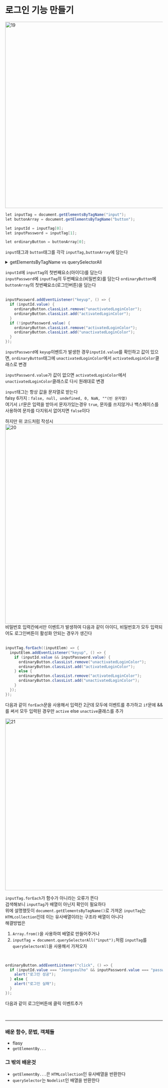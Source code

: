 # 로그인 기능 만들기

<img width="596" alt="19" src="https://user-images.githubusercontent.com/110578739/185580480-a870fe19-26ad-47a6-8676-0cd7ad05ce8d.png">

<br>

```java script
let inputTag = document.getElementsByTagName("input");
let buttonArray = document.getElementsByTagName("button");

let inputId = inputTag[0];
let inputPassword = inputTag[1];

let ordinaryButton = buttonArray[0];
```

`input`태그과 `button`태그를 각각 `inputTag,buttonArray`에 담는다

<details>
<summary>getElementsByTagName vs querySelectorAll</summary>
          
결과는 같지만 리턴 타입에서 차이가 있다
`getElementsByTagName`은 `HTMLCollection`을, `querySelectorAll`은 `NodeList`를 리턴한다

`HTMLCollection`은 name, id, index번호로 접근 가능한 반면, `NodeList`는 index 번호로만 접근이 가능하기 때문에 처리속도가 `getElementsByTagName`이 더 빠릅니다.

</details>

`inputId`에 `inputTag`의 첫번째요소(아이디)를 담는다  
`inputPassword`에 `inputTag`의 두번째요소(비밀번호)를 담는다
`ordinaryButton`에 `buttonArray`의 첫번째요소(로그인버튼)을 담는다  
<br>

```java script
inputPassword.addEventListener("keyup", () => {
  if (inputId.value) {
    ordinaryButton.classList.remove("unactivatedLoginColor");
    ordinaryButton.classList.add("activatedLoginColor");
  }
  if (!inputPassword.value) {
    ordinaryButton.classList.remove("activatedLoginColor");
    ordinaryButton.classList.add("unactivatedLoginColor");
  }
});
```

`inputPassword`에 `keyup`이벤트가 발생한 경우`inputId.value`를 확인하고 값이 있으면, `ordinaryButton`태그에 `unactivatedLoginColor`에서 `activatedLoginColor`클래스로 변경

`inputPassword.value`가 값이 없으면 `activatedLoginColor`에서 `unactivatedLoginColor`클래스로 다시 원래대로 변경

`input`태그는 항상 값을 문자열로 받는다  
falsy 6가지 : `false, null, undefined, 0, NaN, ""(빈 문자열)`  
여기서 `if`문은 입력을 받아서 문자가있는경우 `true`, 문자를 쓰지않거나 백스페이스를 사용하여 문자를 다지워서 없어지면 `false`이다

하지만 위 코드처럼 작성시
<img width="638" alt="20" src="https://user-images.githubusercontent.com/110578739/185623884-d5107e51-e296-4291-84eb-7033fe811ca9.png">
비밀번호 입력칸에서만 이벤트가 발생하여 다음과 같이 아이디, 비밀번호가 모두 입력되어도 로그인버튼이 활성화 안되는 경우가 생긴다  
<br>

```java script
inputTag.forEach((inputElem) => {
  inputElem.addEventListener("keyup", () => {
    if (inputId.value && inputPassword.value) {
      ordinaryButton.classList.remove("unactivatedLoginColor");
      ordinaryButton.classList.add("activatedLoginColor");
    } else {
      ordinaryButton.classList.remove("activatedLoginColor");
      ordinaryButton.classList.add("unactivatedLoginColor");
    }
  });
});
```

다음과 같이 `forEach`문을 사용해서 입력칸 2군데 모두에 이벤트를 추가하고 `if`문에 &&를 써서 모두 입력된 경우만 `active` else `unactive`클래스를 추가

<img width="550" alt="21" src="https://user-images.githubusercontent.com/110578739/185624963-64bd384a-17c4-4a8b-ab2f-e3fe2a04a904.png">

`inputTag.forEach`가 함수가 아니라는 오류가 뜬다  
검색해보니 `inputTag`가 배열이 아닌지 확인이 필요하다  
위에 설명했듯이 `document.getElementsByTagName()`로 가져온 `inputTag`는 `HTMLcollection`인데 이는 유사배열이라는 구조라 배열이 아니다  
해결방법은

1. `Array.from()`을 사용하여 배열로 만들어주거나
2. `inputTag = document.querySelectorAll("input");`처럼 `inputTag`를 `querySelectorAll`을 사용해서 가져오자

<br>

```java script
ordinaryButton.addEventListener("click", () => {
  if (inputId.value === "Jeongseulho" && inputPassword.value === "passwd1234") {
    alert("로그인 성공");
  } else {
    alert("로그인 실패");
  }
});
```

다음과 같이 로그인버튼에 클릭 이벤트추가

<br>

<hr>

### 배운 함수, 문법, 객체들

- flasy
- `getElementBy...`
  <br>

### 그 밖의 배운것

- `getElementBy...`은 `HTMLcollection`인 유사배열을 반환한다
- `querySelector`는 `Nodelist`인 배열을 반환한다
